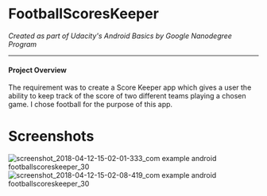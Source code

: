 # FootballScoresKeeper
*Created as part of Udacity's Android Basics by Google Nanodegree Program*
_______________

#### Project Overview
The requirement was to create a Score Keeper app which gives a user the ability to keep track of the score of two different teams 
playing a chosen game. I chose football for the purpose of this app.

#
# Screenshots
![screenshot_2018-04-12-15-02-01-333_com example android footballscoreskeeper_30](https://user-images.githubusercontent.com/33638467/38679837-67112b62-3e6d-11e8-8382-ac89cbf8cd7b.png)
![screenshot_2018-04-12-15-02-08-419_com example android footballscoreskeeper_30](https://user-images.githubusercontent.com/33638467/38679841-69a6fe1a-3e6d-11e8-9c74-463fd095d13e.png)
